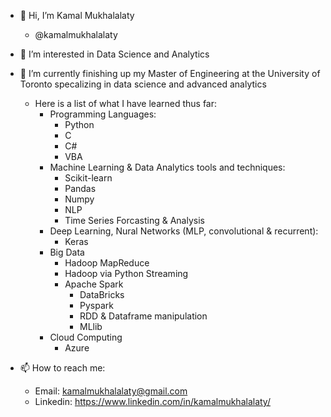 - 👋 Hi, I’m Kamal Mukhalalaty 
  - @kamalmukhalalaty

- 👀 I’m interested in Data Science and Analytics

- 🌱 I’m currently finishing up my Master of Engineering at the University of Toronto specalizing in data science and advanced analytics
  - Here is a list of what I have learned thus far:
    - Programming Languages:
      - Python
      - C
      - C#
      - VBA
    - Machine Learning & Data Analytics tools and techniques:
      - Scikit-learn
      - Pandas
      - Numpy
      - NLP
      - Time Series Forcasting & Analysis  
    - Deep Learning, Nural Networks (MLP, convolutional & recurrent):
      - Keras
    - Big Data
      - Hadoop MapReduce
      - Hadoop via Python Streaming
      - Apache Spark
        - DataBricks
        - Pyspark
        - RDD & Dataframe manipulation
        - MLlib
    - Cloud Computing
      - Azure

- 📫 How to reach me:
  - Email: kamalmukhalalaty@gmail.com
  - Linkedin: https://www.linkedin.com/in/kamalmukhalalaty/

<!---
kamalmukhalalaty/kamalmukhalalaty is a ✨ special ✨ repository because its `README.md` (this file) appears on your GitHub profile.
You can click the Preview link to take a look at your changes.
--->

